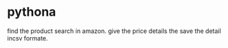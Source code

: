 # pythona
find the product search in amazon. give the price details the save the detail incsv formate.
